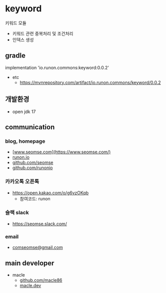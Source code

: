 # keyword
키워드 모듈

- 키워드 관련 중복처리 및 조건처리
- 인덱스 생성

## gradle
implementation 'io.runon.commons:keyword:0.0.2'
- etc
  - https://mvnrepository.com/artifact/io.runon.commons/keyword/0.0.2

## 개발환경
- open jdk 17

## communication
### blog, homepage
- [www.seomse.com](https://www.seomse.com/)
- [runon.io](https://runon.io)
- [github.com/seomse](https://github.com/seomse)
- [github.com/runonio](https://github.com/runonio)

### 카카오톡 오픈톡
- https://open.kakao.com/o/g6vzOKqb
    - 참여코드: runon

### 슬랙 slack
- https://seomse.slack.com/

### email
- comseomse@gmail.com

## main developer
- macle
  -  [github.com/macle86](https://github.com/macle86)
  -  [macle.dev](https://macle.dev)
